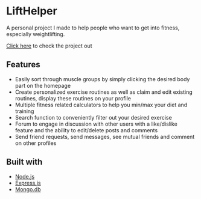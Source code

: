 # LiftHelper
A personal project I made to help people who want to get into fitness, especially weightlifting.

[Click here](https://lifthelper-nodejs.herokuapp.com/) to check the project out

## Features
* Easily sort through muscle groups by simply clicking the desired body part on the homepage
* Create personalized exercise routines as well as claim and edit existing routines, display these routines on your profile
* Multiple fitness related calculators to help you min/max your diet and training
* Search function to conveniently filter out your desired exercise
* Forum to engage in discussion with other users with a like/dislike feature and the ability to edit/delete posts and comments
* Send friend requests, send messages, see mutual friends and comment on other profiles

## Built with
* [Node.js](https://nodejs.org/en/)
* [Express.js](https://expressjs.com/)
* [Mongo.db](https://www.mongodb.com/)

